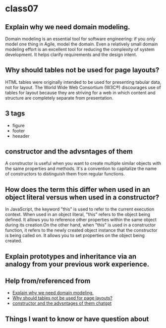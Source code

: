 # class07

## Explain why we need domain modeling.

Domain modeling is an essential tool for software engineering: if you only model one thing in Agile, model the domain. Even a relatively small domain modeling effort is an excellent tool for reducing the complexity of system development. It helps clarify requirements and the design intent.

## Why should tables not be used for page layouts?

HTML tables were originally intended to be used for presenting tabular data, not for layout. The World Wide Web Consortium (W3C®) discourages use of tables for layout because they are striving for a web in which content and structure are completely separate from presentation.

## 3 tags

* figure
* footer
* heeader

## constructor and the advsntages of them 

A constructor is useful when you want to create multiple similar objects with the same properties and methods. It's a convention to capitalize the name of constructors to distinguish them from regular functions.

## How does the term this differ when used in an object literal versus when used in a constructor?


In JavaScript, the keyword "this" is used to refer to the current execution context. When used in an object literal, "this" refers to the object being defined. It allows you to reference other properties within the same object during its creation.On the other hand, when "this" is used in a constructor function, it refers to the newly created object instance that the constructor is being called on. It allows you to set properties on the object being created.

## Explain prototypes and inheritance via an analogy from your previous work experience.



## Help from/referenced from

* [Explain why we need domain modeling.](https://scaledagileframework.com/domain-modeling/#:~:text=Domain%20modeling%20is%20an%20essential,requirements%20and%20the%20design%20intent.)
* [Why should tables not be used for page layouts?](https://www.washington.edu/doit/what-wrong-using-html-tables-layout#:~:text=HTML%20tables%20were%20originally%20intended,are%20completely%20separate%20from%20presentation.)
* [ constructor and the advsntages of them ](https://css-tricks.com/understanding-javascript-constructors/#:~:text=A%20constructor%20is%20useful%20when,distinguish%20them%20from%20regular%20functions.)
[chatgpt](https://chat.openai.com/)

##  Things I want to know or have question about